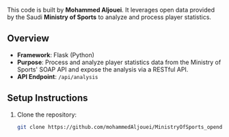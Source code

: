 

This code is built by **Mohammed Aljouei**. It leverages open data provided by the Saudi **Ministry of Sports** to analyze and process player statistics.

## Overview
- **Framework**: Flask (Python)
- **Purpose**: Process and analyze player statistics data from the Ministry of Sports' SOAP API and expose the analysis via a RESTful API.
- **API Endpoint**: `/api/analysis`

## Setup Instructions
1. Clone the repository:
   ```bash
   git clone https://github.com/mohammedAljouei/MinistryOfSports_opendata.git
  
